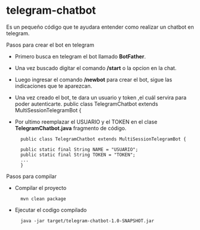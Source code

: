 # telegram-chatbot
Es un pequeño código que te ayudara entender como realizar un chatbot en telegram.

Pasos para crear el bot en telegram
- Primero busca en telegram el bot llamado **BotFather**.
- Una vez buscado digitar el comando **/start** o la opcion en la chat.
- Luego ingresar el comando **/newbot** para crear el bot, sigue las indicaciones que te aparezcan.
- Una vez creado el bot, te dara un usuario y token ,el cuál servira para poder autenticarte.
        public class TelegramChatbot extends MultiSessionTelegramBot {
- Por ultimo reemplazar el USUARIO y el TOKEN en el clase **TelegramChatbot.java** fragmento de código.

        public class TelegramChatbot extends MultiSessionTelegramBot {

        public static final String NAME = "USUARIO";
        public static final String TOKEN = "TOKEN";
        ...
        }

Pasos para compilar



- Compilar el proyecto

        mvn clean package

- Ejecutar el codigo compilado

        java -jar target/telegram-chatbot-1.0-SNAPSHOT.jar
